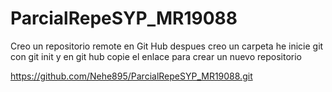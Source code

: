 # ParcialRepeSYP_MR19088
Creo un repositorio remote en Git Hub despues creo un carpeta he inicie git con git init y en git hub copie el enlace para crear un nuevo repositorio

https://github.com/Nehe895/ParcialRepeSYP_MR19088.git
